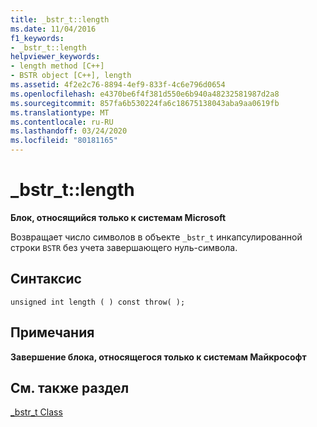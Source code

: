 ```yaml
---
title: _bstr_t::length
ms.date: 11/04/2016
f1_keywords:
- _bstr_t::length
helpviewer_keywords:
- length method [C++]
- BSTR object [C++], length
ms.assetid: 4f2e2c76-8894-4ef9-833f-4c6e796d0654
ms.openlocfilehash: e4370be6f4f381d550e6b940a48232581987d2a8
ms.sourcegitcommit: 857fa6b530224fa6c18675138043aba9aa0619fb
ms.translationtype: MT
ms.contentlocale: ru-RU
ms.lasthandoff: 03/24/2020
ms.locfileid: "80181165"
---
```

# <a name="_bstr_tlength"></a>_bstr_t::length

**Блок, относящийся только к системам Microsoft**

Возвращает число символов в объекте `_bstr_t` инкапсулированной строки `BSTR` без учета завершающего нуль-символа.

## <a name="syntax"></a>Синтаксис

```
unsigned int length ( ) const throw( );
```

## <a name="remarks"></a>Примечания

**Завершение блока, относящегося только к системам Майкрософт**

## <a name="see-also"></a>См. также раздел

[_bstr_t Class](../cpp/bstr-t-class.md)
